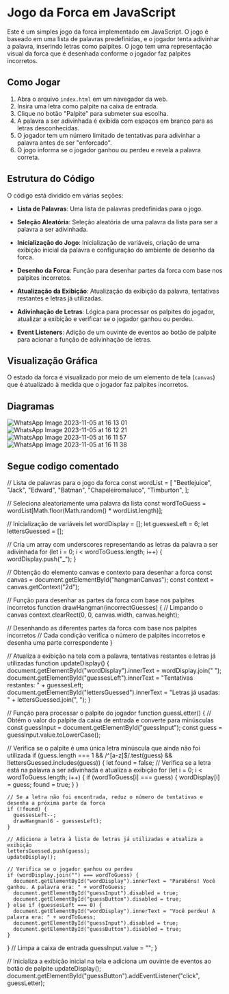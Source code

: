 # Jogo da Forca em JavaScript

Este é um simples jogo da forca implementado em JavaScript. O jogo é baseado em uma lista de palavras predefinidas, e o jogador tenta adivinhar a palavra, inserindo letras como palpites. O jogo tem uma representação visual da forca que é desenhada conforme o jogador faz palpites incorretos.

## Como Jogar

1. Abra o arquivo `index.html` em um navegador da web.
2. Insira uma letra como palpite na caixa de entrada.
3. Clique no botão "Palpite" para submeter sua escolha.
4. A palavra a ser adivinhada é exibida com espaços em branco para as letras desconhecidas.
5. O jogador tem um número limitado de tentativas para adivinhar a palavra antes de ser "enforcado".
6. O jogo informa se o jogador ganhou ou perdeu e revela a palavra correta.

## Estrutura do Código

O código está dividido em várias seções:

- **Lista de Palavras**: Uma lista de palavras predefinidas para o jogo.

- **Seleção Aleatória**: Seleção aleatória de uma palavra da lista para ser a palavra a ser adivinhada.

- **Inicialização do Jogo**: Inicialização de variáveis, criação de uma exibição inicial da palavra e configuração do ambiente de desenho da forca.

- **Desenho da Forca**: Função para desenhar partes da forca com base nos palpites incorretos.

- **Atualização da Exibição**: Atualização da exibição da palavra, tentativas restantes e letras já utilizadas.

- **Adivinhação de Letras**: Lógica para processar os palpites do jogador, atualizar a exibição e verificar se o jogador ganhou ou perdeu.

- **Event Listeners**: Adição de um ouvinte de eventos ao botão de palpite para acionar a função de adivinhação de letras.

## Visualização Gráfica

O estado da forca é visualizado por meio de um elemento de tela (`canvas`) que é atualizado à medida que o jogador faz palpites incorretos.

## Diagramas 

![WhatsApp Image 2023-11-05 at 16 13 01](https://github.com/ErickFGalvez/JogoDaForca/assets/128325280/f31ee59c-6a01-4c14-ac2a-e6aa47154401)
![WhatsApp Image 2023-11-05 at 16 12 21](https://github.com/ErickFGalvez/JogoDaForca/assets/128325280/bac4483f-cc2b-4e2d-a974-dd4762aba132)
![WhatsApp Image 2023-11-05 at 16 11 57](https://github.com/ErickFGalvez/JogoDaForca/assets/128325280/ae67143d-1188-4fdc-bbc5-68bca717f8da)
![WhatsApp Image 2023-11-05 at 16 11 38](https://github.com/ErickFGalvez/JogoDaForca/assets/128325280/22e28697-c6e2-4664-b4c0-69e5149ac29b)

## Segue codigo comentado

// Lista de palavras para o jogo da forca
const wordList = [
  "Beetlejuice",
  "Jack",
  "Edward",
  "Batman",
  "Chapeleiromaluco",
  "Timburton",
];

// Seleciona aleatoriamente uma palavra da lista
const wordToGuess = wordList[Math.floor(Math.random() * wordList.length)];

// Inicialização de variáveis
let wordDisplay = [];
let guessesLeft = 6;
let lettersGuessed = [];

// Cria um array com underscores representando as letras da palavra a ser adivinhada
for (let i = 0; i < wordToGuess.length; i++) {
  wordDisplay.push("_");
}

// Obtenção do elemento canvas e contexto para desenhar a forca
const canvas = document.getElementById("hangmanCanvas");
const context = canvas.getContext("2d");

// Função para desenhar as partes da forca com base nos palpites incorretos
function drawHangman(incorrectGuesses) {
  // Limpando o canvas
  context.clearRect(0, 0, canvas.width, canvas.height);

  // Desenhando as diferentes partes da forca com base nos palpites incorretos
  // Cada condição verifica o número de palpites incorretos e desenha uma parte correspondente
}

// Atualiza a exibição na tela com a palavra, tentativas restantes e letras já utilizadas
function updateDisplay() {
  document.getElementById("wordDisplay").innerText = wordDisplay.join(" ");
  document.getElementById("guessesLeft").innerText = "Tentativas restantes: " + guessesLeft;
  document.getElementById("lettersGuessed").innerText = "Letras já usadas: " + lettersGuessed.join(", ");
}

// Função para processar o palpite do jogador
function guessLetter() {
  // Obtém o valor do palpite da caixa de entrada e converte para minúsculas
  const guessInput = document.getElementById("guessInput");
  const guess = guessInput.value.toLowerCase();

  // Verifica se o palpite é uma única letra minúscula que ainda não foi utilizada
  if (guess.length === 1 && /^[a-z]$/.test(guess) && !lettersGuessed.includes(guess)) {
    let found = false;
    // Verifica se a letra está na palavra a ser adivinhada e atualiza a exibição
    for (let i = 0; i < wordToGuess.length; i++) {
      if (wordToGuess[i] === guess) {
        wordDisplay[i] = guess;
        found = true;
      }
    }

    // Se a letra não foi encontrada, reduz o número de tentativas e desenha a próxima parte da forca
    if (!found) {
      guessesLeft--;
      drawHangman(6 - guessesLeft);
    }

    // Adiciona a letra à lista de letras já utilizadas e atualiza a exibição
    lettersGuessed.push(guess);
    updateDisplay();

    // Verifica se o jogador ganhou ou perdeu
    if (wordDisplay.join("") === wordToGuess) {
      document.getElementById("wordDisplay").innerText = "Parabéns! Você ganhou. A palavra era: " + wordToGuess;
      document.getElementById("guessInput").disabled = true;
      document.getElementById("guessButton").disabled = true;
    } else if (guessesLeft === 0) {
      document.getElementById("wordDisplay").innerText = "Você perdeu! A palavra era: " + wordToGuess;
      document.getElementById("guessInput").disabled = true;
      document.getElementById("guessButton").disabled = true;
    }
  }
  // Limpa a caixa de entrada
  guessInput.value = "";
}

// Inicializa a exibição inicial na tela e adiciona um ouvinte de eventos ao botão de palpite
updateDisplay();
document.getElementById("guessButton").addEventListener("click", guessLetter);
